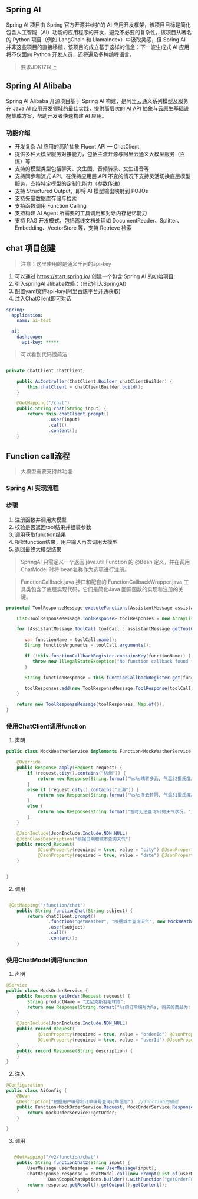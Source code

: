 ## Spring AI
Spring AI 项目由 Spring 官方开源并维护的 AI 应用开发框架，该项目目标是简化包含人工智能（AI）功能的应用程序的开发，避免不必要的复杂性。该项目从著名的 Python 项目（例如 LangChain 和 LlamaIndex）中汲取灵感，但 Spring AI 并非这些项目的直接移植，该项目的成立基于这样的信念：下一波生成式 AI 应用将不仅面向 Python 开发人员，还将遍及多种编程语言。

> 要求JDK17以上

## Spring AI Alibaba 
Spring AI Alibaba 开源项目基于 Spring AI 构建，是阿里云通义系列模型及服务在 Java AI 应用开发领域的最佳实践，提供高层次的 AI API 抽象与云原生基础设施集成方案，帮助开发者快速构建 AI 应用。



### 功能介绍
* 开发复杂 AI 应用的高阶抽象 Fluent API — ChatClient
* 提供多种大模型服务对接能力，包括主流开源与阿里云通义大模型服务（百炼）等
* 支持的模型类型包括聊天、文生图、音频转录、文生语音等
* 支持同步和流式 API，在保持应用层 API 不变的情况下支持灵活切换底层模型服务，支持特定模型的定制化能力（参数传递）
* 支持 Structured Output，即将 AI 模型输出映射到 POJOs
* 支持矢量数据库存储与检索
* 支持函数调用 Function Calling
* 支持构建 AI Agent 所需要的工具调用和对话内存记忆能力
* 支持 RAG 开发模式，包括离线文档处理如 DocumentReader、Splitter、Embedding、VectorStore 等，支持 Retrieve 检索





## chat 项目创建

> 注意：这里使用的是通义千问的api-key

1. 可以通过 https://start.spring.io/ 创建一个包含 Spring AI 的初始项目;
2. 引入springAI alibaba依赖；（自动引入SpringAI）
3. 配置yaml文件api-key(阿里百炼平台开通获取)
4. 注入ChatClient即可对话

```yaml
spring:
  application:
    name: ai-test

  ai:
    dashscope:
      api-key: *****

```

> 可以看到代码很简洁

```java

private ChatClient chatClient;

    public AiController(ChatClient.Builder chatClientBuilder) {
        this.chatClient = chatClientBuilder.build();
    }

    @GetMapping("/chat")
    public String chat(String input) {
        return this.chatClient.prompt()
                .user(input)
                .call()
                .content();
    }
```




## Function call流程
> 大模型需要支持此功能



### Spring AI 实现流程



### 步骤
1. 注册函数并调用大模型
2. 校验是否返回tool结果并组装参数
3. 调用获取function结果
4. 根据function结果，用户输入再次调用大模型
5. 返回最终大模型结果

> SpringAI 只需定义一个返回 java.util.Function 的 @Bean 定义，并在调用 ChatModel 时将 bean名称作为选项进行注册。

> FunctionCallback.java 接口和配套的 FunctionCallbackWrapper.java 工具类包含了底层实现代码，它们是简化Java 回调函数的实现和注册的关键。


```java
protected ToolResponseMessage executeFunctions(AssistantMessage assistantMessage) {

    List<ToolResponseMessage.ToolResponse> toolResponses = new ArrayList<>();

    for (AssistantMessage.ToolCall toolCall : assistantMessage.getToolCalls()) {

       var functionName = toolCall.name();
       String functionArguments = toolCall.arguments();

       if (!this.functionCallbackRegister.containsKey(functionName)) {
          throw new IllegalStateException("No function callback found for function name: " + functionName);
       }

       String functionResponse = this.functionCallbackRegister.get(functionName).call(functionArguments);

       toolResponses.add(new ToolResponseMessage.ToolResponse(toolCall.id(), functionName, functionResponse));
    }

    return new ToolResponseMessage(toolResponses, Map.of());
}


```





### 使用ChatClient调用function

1. 声明


```java
public class MockWeatherService implements Function<MockWeatherService.Request, Response> {

    @Override
    public Response apply(Request request) {
        if (request.city().contains("杭州")) {
            return new Response(String.format("%s%s晴转多云, 气温32摄氏度。", request.date(), request.city()));
        }
        else if (request.city().contains("上海")) {
            return new Response(String.format("%s%s多云转阴, 气温31摄氏度。", request.date(), request.city()));
        }
        else {
            return new Response(String.format("暂时无法查询%s的天气状况。", request.city()));
        }
    }

    @JsonInclude(JsonInclude.Include.NON_NULL)
    @JsonClassDescription("根据日期和城市查询天气")
    public record Request(
            @JsonProperty(required = true, value = "city") @JsonPropertyDescription("城市, 比如杭州") String city,
            @JsonProperty(required = true, value = "date") @JsonPropertyDescription("日期, 比如2024-08-22") String date) {
    }


}


```

2. 调用

```java

 @GetMapping("/function/chat")
    public String functionChat(String subject) {
        return chatClient.prompt()
                .function("getWeather", "根据城市查询天气", new MockWeatherService())
                .user(subject)
                .call()
                .content();
    }
```

### 使用ChatModel调用function

1. 声明

```java
@Service
public class MockOrderService {
    public Response getOrder(Request request) {
        String productName = "尤尼克斯羽毛球拍";
        return new Response(String.format("%s的订单编号为%s, 购买的商品为: %s", request.userId, request.orderId, productName));
    }

    @JsonInclude(JsonInclude.Include.NON_NULL)
    public record Request(
            @JsonProperty(required = true, value = "orderId") @JsonPropertyDescription("订单编号, 比如1001***") String orderId,
            @JsonProperty(required = true, value = "userId") @JsonPropertyDescription("用户编号, 比如2001***") String userId) {
    }
    public record Response(String description) {
    }
}

```

2. 注入

```java
@Configuration
public class AiConfig {
    @Bean
    @Description("根据用户编号和订单编号查询订单信息")  //function的描述
    public Function<MockOrderService.Request, MockOrderService.Response> getOrderFunction(MockOrderService mockOrderService) {
        return mockOrderService::getOrder;
    }

}

```

3. 调用

```java

   @GetMapping("/v2/function/chat")
    public String functionChat2(String input) {
        UserMessage userMessage = new UserMessage(input);
        ChatResponse response = chatModel.call(new Prompt(List.of(userMessage),
                DashScopeChatOptions.builder().withFunction("getOrderFunction").build()));
        return response.getResult().getOutput().getContent();
    }
```